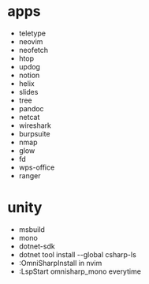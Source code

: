 # apps

- teletype  
- neovim  
- neofetch  
- htop  
- updog  
- notion  
- helix  
- slides  
- tree  
- pandoc  
- netcat  
- wireshark  
- burpsuite  
- nmap  
- glow
- fd
- wps-office  
- ranger  

# unity  
- msbuild  
- mono  
- dotnet-sdk  
- dotnet tool install --global csharp-ls  
- :OmniSharpInstall in nvim  
- :LspStart omnisharp_mono everytime
